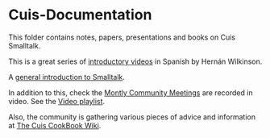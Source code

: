 # Cuis-Documentation

This folder contains notes, papers, presentations and books on Cuis Smalltalk.

This is a great series of [introductory videos](https://www.youtube.com/playlist?list=PLMkq_h36PcLCtLKrrdOKKFV2r267VFH_t) in Spanish by Hernán Wilkinson.

A [general introduction to Smalltalk](https://www.youtube.com/watch?v=8GRwNM3hBDA).

In addition to this, check the [Montly Community Meetings](https://cuis.st/community#meetings-archive) are recorded in video. See the [Video playlist](https://www.youtube.com/playlist?list=PL8jfzXKiS6Xin_VUpK_QaUn_MGH2S-oPd).

Also, the community is gathering various pieces of advice and information at [The Cuis CookBook Wiki](https://github.com/nmingotti/The-Cuis-CookBook/wiki).
